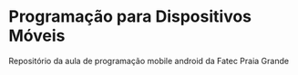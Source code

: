 # Programação para Dispositivos Móveis

Repositório da aula de programação mobile android da Fatec Praia Grande